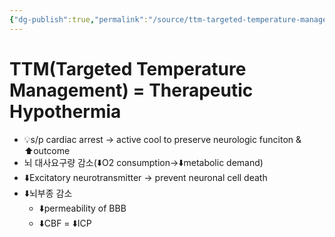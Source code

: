 ```yaml
---
{"dg-publish":true,"permalink":"/source/ttm-targeted-temperature-management/","tags":["source"],"created":"2025-08-22T22:32:00.000+09:00","updated":"2025-09-30T15:53:08.760+09:00"}
---
```


# TTM(Targeted Temperature Management) = Therapeutic Hypothermia
- 💡s/p cardiac arrest → active cool to preserve neurologic funciton & ⬆️outcome
- 뇌 대사요구량 감소(⬇️O2 consumption→⬇️metabolic demand)
- ⬇️Excitatory neurotransmitter → prevent neuronal cell death
- ⬇️뇌부종 감소 
	- ⬇️permeability of BBB
	- ⬇️CBF = ⬇️ICP